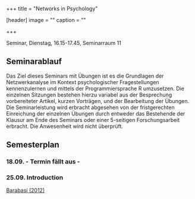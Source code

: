 +++
title = "Networks in Psychology"

[header]
image = ""
caption = ""

+++

<link rel="stylesheet" href="https://use.fontawesome.com/releases/v5.5.0/css/all.css" integrity="sha384-B4dIYHKNBt8Bc12p+WXckhzcICo0wtJAoU8YZTY5qE0Id1GSseTk6S+L3BlXeVIU" crossorigin="anonymous">



Seminar, Dienstag, 16.15-17.45, Seminarraum 11

## Seminarablauf

Das Ziel dieses Seminars mit Übungen ist es die Grundlagen der Netzwerkanalyse im Kontext psychologischer Fragestellungen kennenzulernen und mittels der Programmiersprache R umzusetzen. Die einzelnen Sitzungen bestehen hierzu variabel aus der Besprechung vorbereiteter Artikel, kurzen Vorträgen, und der Bearbeitung der Übungen. Die Seminarleistung wird erbracht abgesehen von der fristgerechten Einreichung der einzelnen Übungen durch entweder das Bestehende der Klausur am Ende des Seminars oder einer 5-seitigen Forschungsarbeit erbracht. Die Anwesenheit wird nicht überprüft.

## Semesterplan

### 18.09. - Termin fällt aus -

### 25.09. Introduction
<i class="far fa-file-alt"></i>[Barabasi (2012)](../literature/Barabasi2012NetworkTakeover.pdf)
